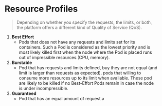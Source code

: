 # Resource Profiles
> Depending on whether you specify the requests, the limits, or both, the platform offers a different kind of Quality of Service (QoS).

1. **Best Effort**
	- Pods that does not have any requests and limits set for its containers. Such a Pod is considered as the lowest priority and is most likely killed first when the node where the Pod is placed runs out of impressible resources (CPU, memory).
2. **Burstable** 
	- Pod that has requests and limits defined, buy they are not equal (and limit is larger than requests as expected). pods that willing to consume more resources up to its limit when available. These pod are likely to be killed if no Best-Effort Pods remain in case the node is under incompressible.
3. **Guaranteed**
	- Pod that has an equal amount of request a
<!--stackedit_data:
eyJoaXN0b3J5IjpbLTE4MjAwMTk1MjAsLTE5NjAyNzkyNzNdfQ
==
-->